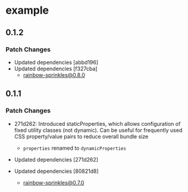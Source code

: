# example

## 0.1.2

### Patch Changes

- Updated dependencies [abbd196]
- Updated dependencies [f327cba]
  - rainbow-sprinkles@0.8.0

## 0.1.1

### Patch Changes

- 271d262: Introduced staticProperties, which allows configuration of fixed utility classes (not dynamic). Can be useful for frequently used CSS property/value pairs to reduce overall bundle size

  - `properties` renamed to `dynamicProperties`

- Updated dependencies [271d262]
- Updated dependencies [80821d8]
  - rainbow-sprinkles@0.7.0
